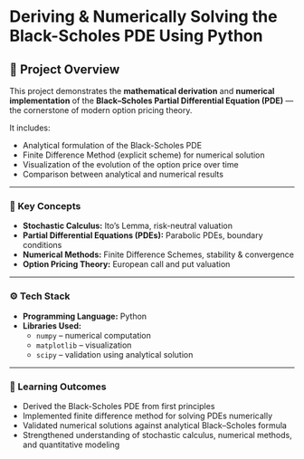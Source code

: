 # Deriving & Numerically Solving the Black-Scholes PDE Using Python

## 📘 Project Overview
This project demonstrates the **mathematical derivation** and **numerical implementation** of the **Black–Scholes Partial Differential Equation (PDE)** — the cornerstone of modern option pricing theory.

It includes:
- Analytical formulation of the Black-Scholes PDE
- Finite Difference Method (explicit scheme) for numerical solution
- Visualization of the evolution of the option price over time
- Comparison between analytical and numerical results

---

### 🧩 Key Concepts
- **Stochastic Calculus:** Ito’s Lemma, risk-neutral valuation
- **Partial Differential Equations (PDEs):** Parabolic PDEs, boundary conditions
- **Numerical Methods:** Finite Difference Schemes, stability & convergence
- **Option Pricing Theory:** European call and put valuation

---

### ⚙️ Tech Stack
- **Programming Language:** Python  
- **Libraries Used:**  
  - `numpy` – numerical computation  
  - `matplotlib` – visualization  
  - `scipy` – validation using analytical solution  

---

### 🎯 Learning Outcomes
 - Derived the Black-Scholes PDE from first principles
 - Implemented finite difference method for solving PDEs numerically
 - Validated numerical solutions against analytical Black–Scholes formula
 - Strengthened understanding of stochastic calculus, numerical methods, and quantitative modeling
